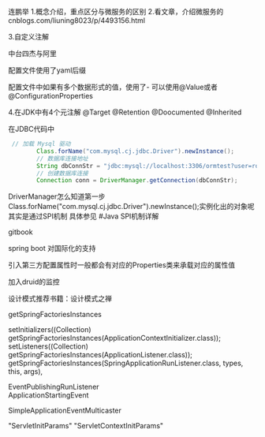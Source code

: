 连鹏举
1.概念介绍，重点区分与微服务的区别
2.看文章，介绍微服务的
cnblogs.com/liuning8023/p/4493156.html

3.自定义注解

中台四杰与阿里

配置文件使用了yaml后缀

配置文件中如果有多个数据形式的值，使用了-
可以使用@Value或者@ConfigurationProperties

4.在JDK中有4个元注解
@Target
@Retention
@Doocumented
@Inherited


在JDBC代码中
```java
 // 加载 Mysql 驱动
        Class.forName("com.mysql.cj.jdbc.Driver").newInstance();
        // 数据库连接地址
        String dbConnStr = "jdbc:mysql://localhost:3306/ormtest?user=root&password=root";
        // 创建数据库连接
        Connection conn = DriverManager.getConnection(dbConnStr);
```
DriverManager怎么知道第一步Class.forName("com.mysql.cj.jdbc.Driver").newInstance();实例化出的对象呢
其实是通过SPI机制
具体参见  #Java SPI机制详解


gitbook

spring boot 对国际化的支持


引入第三方配置属性时一般都会有对应的Properties类来承载对应的属性值

加入druid的监控

设计模式推荐书籍：设计模式之禅

getSpringFactoriesInstances

setInitializers((Collection) getSpringFactoriesInstances(ApplicationContextInitializer.class));
setListeners((Collection) getSpringFactoriesInstances(ApplicationListener.class));
getSpringFactoriesInstances(SpringApplicationRunListener.class, types, this, args),


EventPublishingRunListener    
ApplicationStartingEvent

SimpleApplicationEventMulticaster

"ServletInitParams"
"ServletContextInitParams"

		